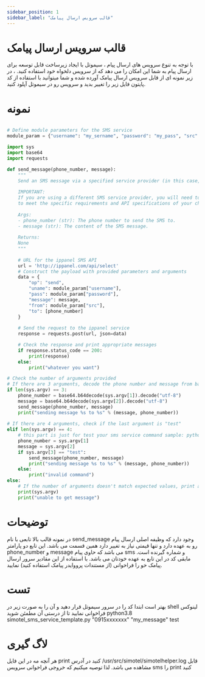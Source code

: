 ```yaml
---
sidebar_position: 1
sidebar_label: "قالب سرویس ارسال پیامک"
---
```

<head>
  <title>قالب سرویس ارسال پیامک | مستندات سیموتل</title>
</head>

#  قالب سرویس ارسال پیامک

با توجه به تنوع سرویس های ارسال پیام ، سیموتل با ایجاد زیرساخت قابل توسعه برای ارسال پیام به شما این امکان را می دهد که از سرویس دلخواه خود استفاده کنید. ، در زیر نمونه ای از قابل سرویس ارسال پیامک آورده شده و شما میتوانید با استفاده از کد پایتون فایل زیر را تغییر بدید و سرویس رو در سیموتل آپلود کنید.

# نمونه 
```py

# Define module parameters for the SMS service
module_param = {"username": "my_sername", "password": "my_pass", "src": "my_src_number"}

import sys
import base64
import requests

def send_message(phone_number, message):
    """
    Send an SMS message via a specified service provider (in this case, ippanel).
    
    IMPORTANT: 
    If you are using a different SMS service provider, you will need to modify this function
    to meet the specific requirements and API specifications of your chosen provider.
    
    Args:
    - phone_number (str): The phone number to send the SMS to.
    - message (str): The content of the SMS message.
    
    Returns:
    None
    """
    
    # URL for the ippanel SMS API
    url = 'http://ippanel.com/api/select'
    # Construct the payload with provided parameters and arguments
    data = {
        "op": "send",
        "uname": module_param["username"],
        "pass": module_param["password"],
        "message": message,
        "from": module_param["src"],
        "to": [phone_number]
    }
    
    # Send the request to the ippanel service
    response = requests.post(url, json=data)

    # Check the response and print appropriate messages
    if response.status_code == 200:
        print(response)
    else:
        print("whatever you want")

# Check the number of arguments provided
# If there are 3 arguments, decode the phone number and message from base64
if len(sys.argv) == 3:
    phone_number = base64.b64decode(sys.argv[1]).decode("utf-8")
    message = base64.b64decode(sys.argv[2]).decode("utf-8")
    send_message(phone_number, message)
    print("sending message %s to %s" % (message, phone_number))
    
# If there are 4 arguments, check if the last argument is "test"
elif len(sys.argv) == 4:
    # this part is just for test your sms service command sample: python3.8 simotel_sms_service_template.py "0915xxxxxxx" "my_message" test
    phone_number = sys.argv[1]
    message = sys.argv[2]
    if sys.argv[3] == "test":
        send_message(phone_number, message)
        print("sending message %s to %s" % (message, phone_number))
    else:
        print("invalid command")
else:
    # If the number of arguments doesn't match expected values, print an error message
    print(sys.argv)
    print("unable to get message")

```

# توضیحات

در نمونه قالب بالا تابعی با نام send_message وجود دارد که وظیفه اصلی ارسال پیام رو به عهده دارد و تنها قیمتی نیاز به تغییر دارد همین قسمت می باشد. این تابع دو پارامتر phone_number و message می باشد که حاوی پیام sms و شماره گیرنده است. مابقی کد در این تابع به عهده خودتان می باشد. با استفاده از این مقادیر سرور ارسال پیامک خو را فراخوانی (از مستندات پرووایدر پیامک استفاده کنید) نمایید.

# تست
بهتر است ابتدا کد را در سرور سیموتل قرار دهید و آن را به صورت زیر در shell لینوکس فراخوانی نمایید تا از درستی آن مطمئن شوید
python3.8 simotel_sms_service_template.py "0915xxxxxxx" "my_message" test

# لاگ گیری
 هر آنچه مه در این فایل print کنید در آدرس /usr/src/simotel/simotelhelper.log قابل مشاهده می باشد. لذا توصیه میکنیم که خروجی فراخوانی سرویس sms را print کنید